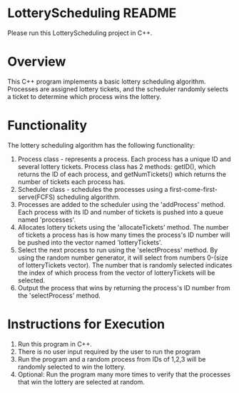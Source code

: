 # LotteryScheduling README

Please run this LotteryScheduling project in C++.

# Overview

This C++ program implements a basic lottery scheduling algorithm. Processes are assigned lottery tickets, and the scheduler randomly selects a ticket to determine which process wins the lottery. 

# Functionality
The lottery scheduling algorithm has the following functionality:
1. Process class - represents a process. Each process has a unique ID and several lottery tickets. Process class has 2 methods: getID(), which returns the ID of each process, and getNumTickets() which returns the number of tickets each process has.
2. Scheduler class - schedules the processes using a first-come-first-serve(FCFS) scheduling algorithm.
3. Processes are added to the scheduler using the 'addProcess' method. Each process with its ID and number of tickets is pushed into a queue named 'processes'.
4. Allocates lottery tickets using the 'allocateTickets' method. The number of tickets a process has is how many times the process's ID number will be pushed into the vector named 'lotteryTickets'.
5. Select the next process to run using the 'selectProcess' method. By using the random number generator, it will select from numbers 0-(size of lotteryTickets vector). The number that is randomly selected indicates the index of which process from the vector of lotteryTickets will be selected.
6. Output the process that wins by returning the process's ID number from the 'selectProcess' method.

   
# Instructions for Execution
1. Run this program in C++.
2. There is no user input required by the user to run the program
3. Run the program and a random process from IDs of 1,2,3 will be randomly selected to win the lottery.
4. Optional: Run the program many more times to verify that the processes that win the lottery are selected at random.

